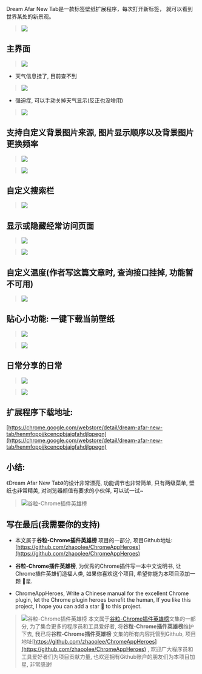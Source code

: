 Dream Afar New Tab是一款标签壁纸扩展程序，每次打开新标签， 就可以看到世界某处的新景观。

> ![](https://user-gold-cdn.xitu.io/2019/6/1/16b0edb481131aca?w=600&h=322&f=gif&s=907308)


## 主界面

> ![](https://user-gold-cdn.xitu.io/2019/6/1/16b0edb481ebdd83?w=1240&h=663&f=png&s=1074021)

- 天气信息挂了, 目前查不到

> ![](https://user-gold-cdn.xitu.io/2019/6/1/16b0edb481ff7d40?w=1240&h=594&f=png&s=875567)

- 强迫症, 可以手动关掉天气显示(反正也没啥用)
> ![](https://user-gold-cdn.xitu.io/2019/6/1/16b0edb48217432b?w=600&h=321&f=gif&s=818314)


## 支持自定义背景图片来源, 图片显示顺序以及背景图片更换频率
> ![](https://user-gold-cdn.xitu.io/2019/6/1/16b0edb482223730?w=600&h=324&f=gif&s=840577)

> ![](https://user-gold-cdn.xitu.io/2019/6/1/16b0edb4823c55cb?w=1240&h=629&f=png&s=903398)

## 自定义搜索栏

> ![](https://user-gold-cdn.xitu.io/2019/6/1/16b0edb4b3a37a30?w=600&h=324&f=gif&s=1348535)

## 显示或隐藏经常访问页面

> ![](https://user-gold-cdn.xitu.io/2019/6/1/16b0edb4b4efee6c?w=1240&h=555&f=png&s=879264)

> ![](https://user-gold-cdn.xitu.io/2019/6/1/16b0edb4b8ec0f4c?w=1240&h=552&f=png&s=605002)

## 自定义温度(作者写这篇文章时, 查询接口挂掉, 功能暂不可用)

> ![](https://user-gold-cdn.xitu.io/2019/6/1/16b0edb4bac250b7?w=1240&h=524&f=png&s=629781)

## 贴心小功能: 一键下载当前壁纸

> ![](https://user-gold-cdn.xitu.io/2019/6/1/16b0eda0acee8ea1?w=600&h=323&f=gif&s=510568)

> ![](https://user-gold-cdn.xitu.io/2019/6/1/16b0edb4c67dd2e6?w=1240&h=698&f=jpeg&s=31748)

## 日常分享的日常

> ![](https://user-gold-cdn.xitu.io/2019/6/1/16b0edb4cf812f2f?w=1240&h=1290&f=png&s=544228)

> ![](https://user-gold-cdn.xitu.io/2019/6/1/16b0edb4ecd5c129?w=1240&h=634&f=png&s=615846)



## 扩展程序下载地址:
[https://chrome.google.com/webstore/detail/dream-afar-new-tab/henmfoppjjkcencpbjaigfahdjlgpegn](https://chrome.google.com/webstore/detail/dream-afar-new-tab/henmfoppjjkcencpbjaigfahdjlgpegn)

## 小结:

《Dream Afar New Tab》的设计非常漂亮, 功能调节也非常简单, 只有两级菜单, 壁纸也非常精美, 对浏览器颜值有要求的小伙伴, 可以试一试~

> ![谷粒-Chrome插件英雄榜](https://user-gold-cdn.xitu.io/2019/6/1/16b0eda0a52ff396?w=3000&h=1941&f=jpeg&s=98230)


## 写在最后(我需要你的支持)

- 本文属于**谷粒-Chrome插件英雄榜** 项目的一部分, 项目Github地址: [https://github.com/zhaoolee/ChromeAppHeroes](https://github.com/zhaoolee/ChromeAppHeroes)

- **谷粒-Chrome插件英雄榜**, 为优秀的Chrome插件写一本中文说明书, 让Chrome插件英雄们造福人类, 如果你喜欢这个项目, 希望你能为本项目添加一颗 🌟星.

- ChromeAppHeroes, Write a Chinese manual for the excellent Chrome plugin, let the Chrome plugin heroes benefit the human, If you like this project, I hope you can add a star 🌟 to this project.
> ![谷粒-Chrome插件英雄榜](https://user-gold-cdn.xitu.io/2019/6/1/16b0eda0a52ff396?w=3000&h=1941&f=jpeg&s=98230)
本文属于[谷粒-Chrome插件英雄榜](https://www.jianshu.com/nb/27879124)文集的一部分, 为了集合更多的程序员和工具爱好者, 将**谷粒-Chrome插件英雄榜**维护下去, 我已将**谷粒-Chrome插件英雄榜** 文集的所有内容托管到Github, 项目地址[https://github.com/zhaoolee/ChromeAppHeroes](https://github.com/zhaoolee/ChromeAppHeroes) , 欢迎广大程序员和工具爱好者们为项目贡献力量, 也欢迎拥有Github账户的朋友们为本项目加星, 非常感谢!


